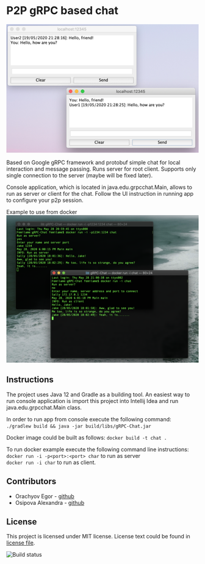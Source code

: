# P2P gRPC based chat

![Image example](https://github.com/EgorOrachyov/gRPC-Chat/blob/master/pictures/ui.png)

Based on Google gRPC framework and protobuf simple chat for local
interaction and message passing. Runs server for root client. 
Supports only single connection to the server (maybe will be fixed later).

Console application, which is located in java.edu.grpcchat.Main, allows to run as server or client for the chat.
Follow the UI instruction in running app to configure your p2p session. 

Example to use from docker
![Docker example](https://github.com/EgorOrachyov/gRPC-Chat/blob/master/pictures/docker.png)

## Instructions

The project uses Java 12 and Gradle as a building tool. An easiest way to run console 
application is import this project into Intellij Idea and run java.edu.grpcchat.Main class.

In order to run app from console execute the following command:  
`./gradlew build && java -jar build/libs/gRPC-Chat.jar`

Docker image could be built as follows: `docker build -t chat .`

To run docker example execute the following command line instructions:  
`docker run -i -p<port>:<port> char` to run as server  
`docker run -i char` to run as client.

## Contributors

* Orachyov Egor - [github](https://github.com/EgorOrachyov)
* Osipova Alexandra - [github](https://github.com/FemiLame)

## License

This project is licensed under MIT license. License text could be found in 
[license file](https://github.com/EgorOrachyov/gRPC-Chat/blob/master/LICENSE.md).

![Build status](https://travis-ci.org/EgorOrachyov/gRPC-Chat.svg?branch=master)
